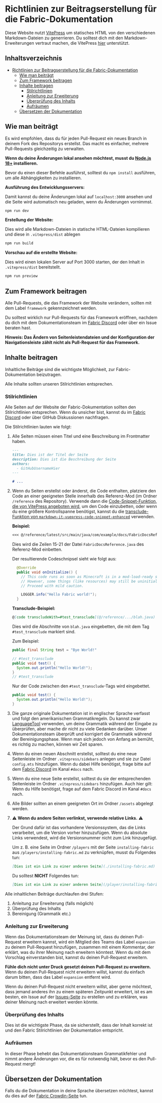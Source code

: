 # Richtlinien zur Beitragserstellung für die Fabric-Dokumentation

Diese Website nutzt [VitePress](https://vitepress.dev/) um statisches HTML von den verschiedenen Markdown-Dateien zu generrieren. Du solltest dich mit den Markdown-Erweiterungen vertraut machen, die VitePress [hier](https://vitepress.dev/guide/markdown.html#features) unterstützt.

## Inhaltsverzeichnis

- [Richtlinien zur Beitragserstellung für die Fabric-Dokumentation](#fabric-documentation-contribution-guidelines)
  - [Wie man beiträgt](#how-to-contribute)
  - [Zum Framework beitragen](#contributing-framework)
  - [Inhalte beitragen](#contributing-content)
    - [Stilrichtlinien](#style-guidelines)
    - [Anleitung zur Erweiterung](#guidance-for-expansion)
    - [Überprüfung des Inhalts](#content-verification)
    - [Aufräumen](#cleanup)
  - [Übersetzen der Dokumentation](#translating-documentation)

## Wie man beiträgt

Es wird empfohlen, dass du für jeden Pull-Request ein neues Branch in deinem Fork des Repositorys erstellst. Das macht es einfacher, mehrere Pull-Requests gleichzeitig zu verwalten.

**Wenn du deine Änderungen lokal ansehen möchtest, musst du [Node.js 18+](https://nodejs.org/en/) installieren.**

Bevor du einen dieser Befehle ausführst, solltest du `npm install` ausführen, um alle Abhängigkeiten zu installieren.

**Ausführung des Entwicklungsservers:**

Damit kannst du deine Änderungen lokal auf `localhost:3000` ansehen und die Seite wird automatisch neu geladen, wenn du Änderungen vornimmst.

```bash
npm run dev
```

**Erstellung der Website:**

Dies wird alle Markdown-Dateien in statische HTML-Dateien kompilieren und diese in `.vitepress/dist` ablegen

```bash
npm run build
```

**Vorschau auf die erstellte Website:**

Dies wird einen lokalen Server auf Port 3000 starten, der den Inhalt in `.vitepress/dist` bereitstellt.

```bash
npm run preview
```

## Zum Framework beitragen

Alle Pull-Requests, die das Framework der Website verändern, sollten mit dem Label `framework` gekennzeichnet werden.

Du solltest wirklich nur Pull-Requests für das Framework eröffnen, nachdem du dich mit dem Dokumentationsteam im [Fabric Discord](https://discord.gg/v6v4pMv) oder über ein Issue beraten hast.

**Hinweis: Das Ändern von Seitenleistendateien und der Konfiguration der Navigationsleiste zählt nicht als Pull-Request für das Framework.**

## Inhalte beitragen

Inhaltliche Beiträge sind die wichtigste Möglichkeit, zur Fabric-Dokumentation beizutragen.

Alle Inhalte sollten unseren Stilrichtlinien entsprechen.

### Stilrichtlinien

Alle Seiten auf der Website der Fabric-Dokumentation sollten den Stilrichtlinien entsprechen. Wenn du unsicher bist, kannst du im [Fabric Discord](https://discord.gg/v6v4pMv) oder über GitHub Diskussionen nachfragen.

Die Stilrichtlinien lauten wie folgt:

1. Alle Seiten müssen einen Titel und eine Beschreibung im Frontmatter haben.

   ```md
   ---
   title: Dies ist der Titel der Seite
   description: Dies ist die Beschreibung der Seite
   authors:
     - GitHubUsernameHier
   ---

   # ...
   ```

2. Wenn du Seiten erstellst oder änderst, die Code enthalten, platziere den Code an einer geeigneten Stelle innerhalb des Referenz-Mod (im Ordner `/reference` des Repository). Verwende dann die [Code-Snippet-Funktion, die von VitePress angeboten wird](https://vitepress.dev/guide/markdown#import-code-snippets), um den Code einzubetten, oder wenn du eine größere Kontrollspanne benötigst, kannst du die [transclude-Funktion von `markdown-it-vuepress-code-snippet-enhanced`](https://github.com/fabioaanthony/markdown-it-vuepress-code-snippet-enhanced) verwenden.

   **Beispiel:**

   ```md
   <<< @/reference/latest/src/main/java/com/example/docs/FabricDocsReference.java{15-21 java}
   ```

   Dies wird die Zeilen 15-21 der Datei `FabricDocsReference.java` des Referenz-Mod einbetten.

   Der resultierende Codeschnipsel sieht wie folgt aus:

   ```java
     @Override
     public void onInitialize() {
       // This code runs as soon as Minecraft is in a mod-load-ready state.
       // However, some things (like resources) may still be uninitialized.
       // Proceed with mild caution.

       LOGGER.info("Hello Fabric world!");
     }
   ```

   **Transclude-Beispiel:**

   ```md
   @[code transcludeWith=#test_transclude](@/reference/.../blah.java)
   ```

   Dies wird die Abschnitte von `blah.java` eingebetten, die mit dem Tag `#test_transclude` markiert sind.

   Zum Beispiel:

   ```java
   public final String test = "Bye World!"

   // #test_transclude
   public void test() {
     System.out.println("Hello World!");
   }
   // #test_transclude
   ```

   Nur der Code zwischen den `#test_transclude`-Tags wird eingebettet.

   ```java
   public void test() {
     System.out.println("Hello World!");
   }
   ```

3. Die ganze originale Dokumentation ist in englischer Sprache verfasst und folgt den amerikanischen Grammatikregeln. Du kannst zwar [LanguageTool](https://languagetool.org/) verwenden, um deine Grammatik während der Eingabe zu überprüfen, aber mache dir nicht zu viele Gedanken darüber. Unser Dokumentationsteam überprüft und korrigiert die Grammatik während der Bereinigungsphase. Wenn man sich jedoch von Anfang an bemüht, es richtig zu machen, können wir Zeit sparen.

4. Wenn du einen neuen Abschnitt erstellst, solltest du eine neue Seitenleiste im Ordner `.vitepress/sidebars` anlegen und sie zur Datei `config.mts` hinzufügen. Wenn du dabei Hilfe benötigst, frage bitte auf dem [Fabric Discord](https://discord.gg/v6v4pMv) im Kanal `#docs` nach.

5. Wenn du eine neue Seite erstellst, solltest du sie der entsprechenden Seitenleiste im Ordner `.vitepress/sidebars` hinzufügen. Auch hier gilt: Wenn du Hilfe benötigst, frage auf dem Fabric Discord im Kanal `#docs` nach.

6. Alle Bilder sollten an einem geeigneten Ort im Ordner `/assets` abgelegt werden.

7. ⚠️ **Wenn du andere Seiten verlinkst, verwende relative Links.** ⚠️

   Der Grund dafür ist das vorhandene Versionssystem, das die Links verarbeitet, um die Version vorher hinzuzufügen. Wenn du absolute Links verwendest, wird die Versionsnummer nicht zum Link hinzugefügt.

   Um z. B. eine Seite im Ordner `/players` mit der Seite `installing-fabric` aus `/players/installing-fabric.md` zu verknüpfen, musst du Folgendes tun:

   ```md
   [Dies ist ein Link zu einer anderen Seite](./installing-fabric.md)
   ```

   Du solltest **NICHT** Folgendes tun:

   ```md
   [Dies ist ein Link zu einer anderen Seite](/player/installing-fabric.md)
   ```

Alle inhaltlichen Beiträge durchlaufen drei Stufen:

1. Anleitung zur Erweiterung (falls möglich)
2. Überprüfung des Inhalts
3. Bereinigung (Grammatik etc.)

### Anleitung zur Erweiterung

Wenn das Dokumentationsteam der Meinung ist, dass du deinen Pull-Request erweitern kannst, wird ein Mitglied des Teams das Label `expansion` zu deinem Pull-Request hinzufügen, zusammen mit einem Kommentar, der erklärt, was du ihrer Meinung nach erweitern könntest. Wenn du mit dem Vorschlag einverstanden bist, kannst du deinen Pull-Request erweitern.

**Fühle dich nicht unter Druck gesetzt deinen Pull-Request zu erweitern.** Wenn du deinen Pull-Request nicht erweitern willst, kannst du einfach darum bitten, dass das Label `expansion` entfernt wird.

Wenn du deinen Pull-Request nicht erweitern willst, aber gerne möchtest, dass jemand anderes ihn zu einem späteren Zeitpunkt erweitert, ist es am besten, ein Issue auf der [Issues-Seite](https://github.com/FabricMC/fabric-docs/issues) zu erstellen und zu erklären, was deiner Meinung nach erweitert werden könnte.

### Überprüfung des Inhalts

Dies ist die wichtigste Phase, da sie sicherstellt, dass der Inhalt korrekt ist und den Fabric Stilrichtlinien der Dokumentation entspricht.

### Aufräumen

In dieser Phase behebt das Dokumentationsteam Grammatikfehler und nimmt andere Änderungen vor, die es für notwendig hält, bevor es den Pull-Request mergt!

## Übersetzen der Dokumentation

Falls du die Dokumentation in deine Sprache übersetzen möchtest, kannst du dies auf der [Fabric Crowdin-Seite](https://crowdin.com/project/fabricmc) tun.

